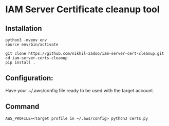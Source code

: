 # IAM Server Certificate cleanup tool

## Installation
    
    python3 -mvenv env
    source env/bin/activate
    
    git clone https://github.com/nikhil-zadoo/iam-server-cert-cleanup.git
    cd iam-server-certs-cleanup
    pip install .

## Configuration:
Have your ~/.aws/config file ready to be used with the target account.

## Command
    AWS_PROFILE=<target profile in ~/.aws/config> python3 certs.py
